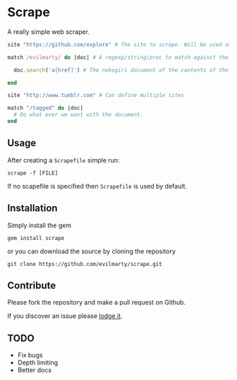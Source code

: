 # Scrape

A really simple web scraper.

```ruby
site "https://github.com/explore" # The site to scrape. Will be used as the base address.

match /evilmarty/ do |doc| # A regexp/string/proc to match against the current url.

  doc.search('a[href]') # The nokogiri document of the contents of the current url.

end

site "http://www.tumblr.com" # Can define multiple sites

match "/tagged" do |doc|
  # Do what ever we want with the document.
end
```

## Usage

After creating a `Scrapefile` simple run:

```
scrape -f [FILE]
```

If no scapefile is specified then `Scrapefile` is used by default.

## Installation

Simply install the gem

```
gem install scrape
```

or you can download the source by cloning the repository

```
git clone https://github.com/evilmarty/scrape.git
```

## Contribute

Please fork the repository and make a pull request on Github.

If you discover an issue please [lodge it](https://github.com/evilmarty/scrape/issues).

## TODO

* Fix bugs
* Depth limiting
* Better docs
